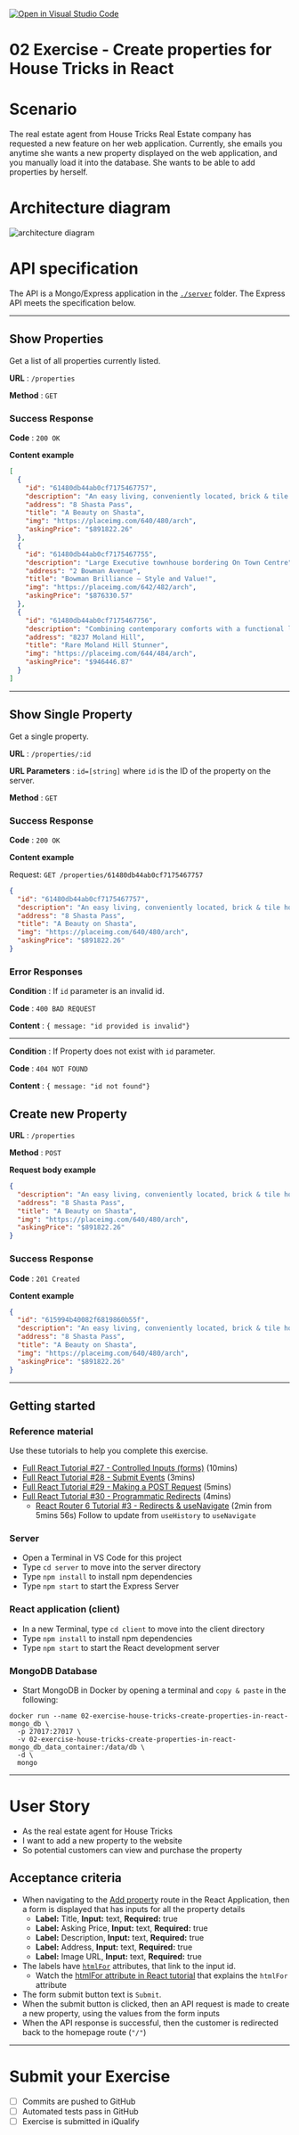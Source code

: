 [![Open in Visual Studio Code](https://classroom.github.com/assets/open-in-vscode-718a45dd9cf7e7f842a935f5ebbe5719a5e09af4491e668f4dbf3b35d5cca122.svg)](https://classroom.github.com/online_ide?assignment_repo_id=11192233&assignment_repo_type=AssignmentRepo)
# 02 Exercise - Create properties for House Tricks in React

# Scenario

The real estate agent from House Tricks Real Estate company has requested a new feature on her web application. Currently, she emails you anytime she wants a new property displayed on the web application, and you manually load it into the database. She wants to be able to add properties by herself.

# Architecture diagram

![architecture diagram](docs/architecture-diagram.jpg)

# API specification

The API is a Mongo/Express application in the [`./server`](./server) folder. The Express API meets the specification below.

---

## Show Properties

Get a list of all properties currently listed.

**URL** : `/properties`

**Method** : `GET`

### Success Response

**Code** : `200 OK`

**Content example**

```json
[
  {
    "id": "61480db44ab0cf7175467757",
    "description": "An easy living, conveniently located, brick & tile home on a highly desirable street and surrounded by quality homes.",
    "address": "8 Shasta Pass",
    "title": "A Beauty on Shasta",
    "img": "https://placeimg.com/640/480/arch",
    "askingPrice": "$891822.26"
  },
  {
    "id": "61480db44ab0cf7175467755",
    "description": "Large Executive townhouse bordering On Town Centre",
    "address": "2 Bowman Avenue",
    "title": "Bowman Brilliance – Style and Value!",
    "img": "https://placeimg.com/642/482/arch",
    "askingPrice": "$876330.57"
  },
  {
    "id": "61480db44ab0cf7175467756",
    "description": "Combining contemporary comforts with a functional layout",
    "address": "8237 Moland Hill",
    "title": "Rare Moland Hill Stunner",
    "img": "https://placeimg.com/644/484/arch",
    "askingPrice": "$946446.87"
  }
]
```

---

## Show Single Property

Get a single property.

**URL** : `/properties/:id`

**URL Parameters** : `id=[string]` where `id` is the ID of the property on the server.

**Method** : `GET`

### Success Response

**Code** : `200 OK`

**Content example**

Request: `GET /properties/61480db44ab0cf7175467757`

```json
{
  "id": "61480db44ab0cf7175467757",
  "description": "An easy living, conveniently located, brick & tile home on a highly desirable street and surrounded by quality homes.",
  "address": "8 Shasta Pass",
  "title": "A Beauty on Shasta",
  "img": "https://placeimg.com/640/480/arch",
  "askingPrice": "$891822.26"
}
```

### Error Responses

**Condition** : If `id` parameter is an invalid id.

**Code** : `400 BAD REQUEST`

**Content** : `{ message: "id provided is invalid"}`

---

**Condition** : If Property does not exist with `id` parameter.

**Code** : `404 NOT FOUND`

**Content** : `{ message: "id not found"}`

## Create new Property

**URL** : `/properties`

**Method** : `POST`

**Request body example**

```json
{
  "description": "An easy living, conveniently located, brick & tile home on a highly desirable street and surrounded by quality homes.",
  "address": "8 Shasta Pass",
  "title": "A Beauty on Shasta",
  "img": "https://placeimg.com/640/480/arch",
  "askingPrice": "$891822.26"
}
```

### Success Response

**Code** : `201 Created`

**Content example**

```json
{
  "id": "615994b40082f6819860b55f",
  "description": "An easy living, conveniently located, brick & tile home on a highly desirable street and surrounded by quality homes.",
  "address": "8 Shasta Pass",
  "title": "A Beauty on Shasta",
  "img": "https://placeimg.com/640/480/arch",
  "askingPrice": "$891822.26"
}
```

---

## Getting started

### Reference material

Use these tutorials to help you complete this exercise.

- [Full React Tutorial #27 - Controlled Inputs (forms)](https://www.youtube.com/watch?v=IkMND33x0qQ) (10mins)
- [Full React Tutorial #28 - Submit Events](https://youtu.be/pJiRj02PkJQ) (3mins)
- [Full React Tutorial #29 - Making a POST Request](https://youtu.be/EcRFYF4B3IQ) (5mins)
- [Full React Tutorial #30 - Programmatic Redirects](https://youtu.be/TmVqwhBUiSM) (4mins)
  - [React Router 6 Tutorial #3 - Redirects & useNavigate](https://youtu.be/zCgruoRUxlk?t=356) (2min from 5mins 56s) Follow to update from `useHistory` to `useNavigate`

### Server

- Open a Terminal in VS Code for this project
- Type `cd server` to move into the server directory
- Type `npm install` to install npm dependencies
- Type `npm start` to start the Express Server

### React application (client)

- In a new Terminal, type `cd client` to move into the client directory
- Type `npm install` to install npm dependencies
- Type `npm start` to start the React development server

### MongoDB Database

- Start MongoDB in Docker by opening a terminal and `copy & paste` in the following: 
```shell
docker run --name 02-exercise-house-tricks-create-properties-in-react-mongo_db \
  -p 27017:27017 \
  -v 02-exercise-house-tricks-create-properties-in-react-mongo_db_data_container:/data/db \
  -d \
  mongo
```

---

# User Story

- As the real estate agent for House Tricks
- I want to add a new property to the website
- So potential customers can view and purchase the property

## Acceptance criteria

- When navigating to the [Add property](http://localhost:3000/add) route in the React Application, then a form is displayed that has inputs for all the property details
  - **Label:** Title, **Input:** text, **Required:** true
  - **Label:** Asking Price, **Input:** text, **Required:** true
  - **Label:** Description, **Input:** text, **Required:** true
  - **Label:** Address, **Input:** text, **Required:** true
  - **Label:** Image URL, **Input:** text, **Required:** true
- The labels have [`htmlFor`](https://reactjs.org/docs/dom-elements.html#htmlfor) attributes, that link to the input id. 
  - Watch the [htmlFor attribute in React tutorial](https://www.loom.com/share/2bdb9bd6ce194299ae95c42cc59e523a) that explains the `htmlFor` attribute
- The form submit button text is `Submit`.
- When the submit button is clicked, then an API request is made to create a new property, using the values from the form inputs
- When the API response is successful, then the customer is redirected back to the homepage route (`"/"`) 

---

# Submit your Exercise

- [ ] Commits are pushed to GitHub
- [ ] Automated tests pass in GitHub
- [ ] Exercise is submitted in iQualify
